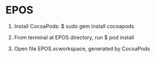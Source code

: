 # EPOS

1. Install CocoaPods: $ sudo gem install cocoapods

2. From terminal at EPOS directory, run $ pod install

3. Open file EPOS.xcworkspace, generated by CocoaPods
